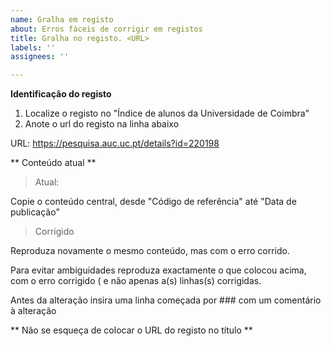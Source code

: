 ```yaml
---
name: Gralha em registo
about: Erros fáceis de corrigir em registos
title: Gralha no registo. <URL>
labels: ''
assignees: ''

---
```


**Identificação do registo**

1. Localize o registo no "Índice de alunos da Universidade de Coimbra"
2. Anote o url do registo na linha abaixo

URL: 
https://pesquisa.auc.uc.pt/details?id=220198


** Conteúdo atual **

> Atual:

Copie o conteúdo central, desde "Código de referência" até "Data de publicação"

> Corrigido

Reproduza novamente o mesmo conteúdo, mas com o erro corrido.

Para evitar ambiguidades reproduza exactamente o que colocou acima,
com o erro corrigido ( e não apenas a(s) linhas(s) corrigidas.

Antes da alteração insira uma linha começada por ### com um comentário à alteração

 ** Não se esqueça de colocar o URL do registo no título **
